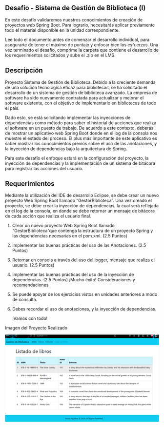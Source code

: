 Desafío - Sistema de Gestión de Biblioteca (I)
--

En este desafío validaremos nuestros conocimientos de creación de proyectos web Spring
Boot. Para lograrlo, necesitarás aplicar previamente todo el material disponible en la unidad
correspondiente.

Lee todo el documento antes de comenzar el desarrollo individual, para asegurarte de tener el
máximo de puntaje y enfocar bien los esfuerzos. Una vez terminado el desafío, comprime la
carpeta que contiene el desarrollo de los requerimientos solicitados y sube el .zip en el LMS.

Descripción
--
Proyecto Sistema de Gestión de Biblioteca.
Debido a la creciente demanda de una solución tecnológica eficaz para bibliotecas, se ha
solicitado el desarrollo de un sistema de gestión de biblioteca avanzado. La empresa de
software ha sido nuevamente contratada para actualizar y mejorar el software existente, con el
objetivo de implementarlo en bibliotecas de todo el país.

Dado esto, se está solicitando implementar las inyecciones de dependencias como método
para saber el historial de acciones que realiza el software en un puesto de trabajo.
De acuerdo a este contexto, deberás de mostrar un aplicativo web Spring Boot donde en el log
de la consola nos muestre el estado del proceso. El plus más importante de este aplicativo es
saber mostrar los conocimientos previos sobre el uso de las anotaciones, y la inyección de
dependencias bajo la arquitectura de Spring.

Para este desafío el enfoque estará en la configuración del proyecto, la inyección de
dependencias y la implementación de un sistema de bitácora para registrar las acciones del
usuario.


Requerimientos
--
Mediante la utilización del IDE de desarrollo Eclipse, se debe crear un nuevo proyecto Web
Spring Boot llamado “GestorBiblioteca”.
Una vez creado el proyecto, se debe crear la inyección de dependencias, la cual será reflejada
en el log de la consola, en donde se debe retornar un mensaje de bitácora de cada acción que
realiza el usuario final.
1. Crear un nuevo proyecto Web Spring Boot llamado “GestorBiblioteca”que contenga la
   estructura de un proyecto Spring y las dependencias necesarias en el pom.xml. (2.5
   Puntos)
2. Implementar las buenas prácticas del uso de las Anotaciones. (2.5 Puntos)
3. Retornar en consola a través del uso del logger, mensaje que realiza el usuario. (2.5
   Puntos)
4. Implementar las buenas prácticas del uso de la inyección de dependencias. (2.5 Puntos)
   ¡Mucho éxito!
   Consideraciones y recomendaciones
1. Se puede apoyar de los ejercicios vistos en unidades anteriores a modo de consulta.
2. Debes recordar el uso de anotaciones, y la inyección de dependencias.


   ¡Vamos con todo!
   

Imagen del Proyecto Realizado

![img.png](img.png)
